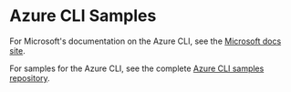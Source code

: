 # Azure CLI Samples

For Microsoft's documentation on the Azure CLI, see the [Microsoft docs site](https://docs.microsoft.com/cli/azure).

For samples for the Azure CLI, see the complete [Azure CLI samples repository](https://github.com/azure/azure-docs-cli-python-samples).
